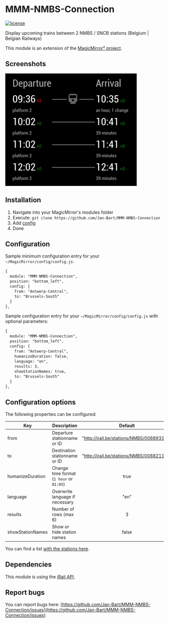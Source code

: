 # MMM-NMBS-Connection

[![license](https://img.shields.io/github/license/raywo/MMM-PublicTransportLeipzig.svg?style=flat)](LICENSE)

Display upcoming trains between 2 NMBS / SNCB stations (Belgium | Belgian Railways)

This module is an extension of the [MagicMirror² project](https://github.com/MichMich/MagicMirror).

## Screenshots
![Connections](https://github.com/Jan-Bart/MMM-NMBS-Connection/blob/master/screenshots/screenshot.png)

## Installation
1. Navigate into your MagicMirror's modules folder
2. Execute: `git clone https://github.com/Jan-Bart/MMM-NMBS-Connection`
3. Add [config](https://github.com/Jan-Bart/MMM-NMBS-Connection#configuration)
4. Done


## Configuration
Sample minimum configuration entry for your `~/MagicMirror/config/config.js`:

```
{
  module: "MMM-NMBS-Connection",
  position: "bottom_left",
  config: {
    from: "Antwerp-Central",
    to: "Brussels-South"
  }
},
```

Sample configuration entry for your `~/MagicMirror/config/config.js` with optional parameters:

```
{
  module: "MMM-NMBS-Connection",
  position: "bottom_left",
  config: {
    from: "Antwerp-Central",
    humanizeDuration: false,
    language: "en",
    results: 3,
    showStationNames: true,
    to: "Brussels-South"
  }
},
```

## Configuration options

The following properties can be configured:

| Key                 | Description                                    | Default         | Example         |
| ------------------- |------------------------------------------------|:---------------:|:---------------:|
| from                | Departure stationname or ID                    | "http://irail.be/stations/NMBS/008893120" | Antwerp-Central |
| to                  | Destination stationname or ID                  | "http://irail.be/stations/NMBS/008821196" | Brussels-South  |
| humanizeDuration    | Change time format (`1 hour` or `01:05`)       | true  | `true` => 1 hour<br />`false` => 01:05    |
| language            | Overwrite language if necessary                |  "en"   | nl          |
| results             | Number of rows (max 6)                         |  3    |      5          |
| showStationNames    | Show or hide station names                     | false | `true` => show stationnames |

You can find a list [with the stations here](https://github.com/iRail/stations).

## Dependencies
This module is using the [iRail API](https://docs.irail.be/).

## Report bugs
You can report bugs here: [https://github.com/Jan-Bart/MMM-NMBS-Connection/issues](https://github.com/Jan-Bart/MMM-NMBS-Connection/issues)
